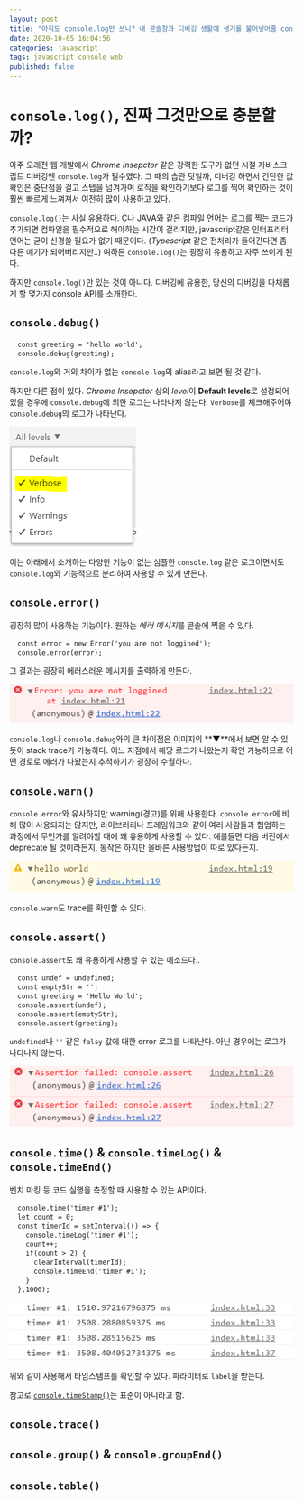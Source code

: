 ```yaml
---
layout: post
title: "아직도 console.log만 쓰니? 내 콘솔창과 디버깅 생활에 생기를 불어넣어줄 console API"
date: 2020-10-05 16:04:56
categories: javascript
tags: javascript console web
published: false
---
```

# `console.log()`, 진짜 그것만으로 충분할까?
아주 오래전 웹 개발에서 *Chrome Insepctor* 같은 강력한 도구가 없던 시절 자바스크립트 디버깅엔 `console.log`가 필수였다.
그 때의 습관 탓일까, 디버깅 하면서 간단한 값 확인은 중단점을 걸고 스텝을 넘겨가며 로직을 확인하기보다 로그를 찍어 확인하는 것이 훨씬 빠르게 느껴져서 여전히 많이 사용하고 있다.

`console.log()`는 사실 유용하다. C나 JAVA와 같은 컴파일 언어는 로그를 찍는 코드가 추가되면 컴파일을 필수적으로 해야하는 시간이 걸리지만, javascript같은 인터프리터 언어는 굳이 신경쓸 필요가 없기 때문이다. (*Typescript* 같은 전처리가 들어간다면 좀 다른 얘기가 되어버리지만..)
여하튼 `console.log()`는 굉장히 유용하고 자주 쓰이게 된다.

하지만 `console.log()`만 있는 것이 아니다.
디버깅에 유용한, 당신의 디버깅을 다채롭게 할 몇가지 console API를 소개한다.

## `console.debug()`
```
  const greeting = 'hello world';
  console.debug(greeting);
```
`console.log`와 거의 차이가 없는 `console.log`의 alias라고 보면 될 것 같다.

하지만 다른 점이 있다. *Chrome Insepctor* 상의 *level*이 **Default levels**로 설정되어있을 경우에 `console.debug`에 의한 로그는 나타나지 않는다. `Verbose`를 체크해주어야 `console.debug`의 로그가 나타난다.

![Image](/assets/posts/2020-10-05-javascript-console/1.png)

이는 아래에서 소개하는 다양한 기능이 없는 심플한 `console.log` 같은 로그이면서도 `console.log`와 기능적으로 분리하여 사용할 수 있게 만든다.

## `console.error()`
굉장히 많이 사용하는 기능이다. 원하는 *에러 메시지*를 콘솔에 찍을 수 있다.

```
  const error = new Error('you are not loggined');
  console.error(error);
```

그 결과는 굉장히 에러스러운 메시지를 출력하게 만든다.

![Image](/assets/posts/2020-10-05-javascript-console/2.png)

`console.log`나 `console.debug`와의 큰 차이점은 이미지의 **▼**에서 보면 알 수 있듯이 stack trace가 가능하다. 어느 지점에서 해당 로그가 나왔는지 확인 가능하므로 어떤 경로로 에러가 나왔는지 추적하기가 굉장히 수월하다.

## `console.warn()`
`console.error`와 유사하지만 warning(경고)를 위해 사용한다.
`console.error`에 비해 많이 사용되지는 않지만, 라이브러리나 프레임워크와 같이 여러 사람들과 협업하는 과정에서 무언가를 알려야할 때에 꽤 유용하게 사용할 수 있다. 예를들면 다음 버전에서 deprecate 될 것이라든지, 동작은 하지만 올바른 사용방법이 따로 있다든지.

![Image](/assets/posts/2020-10-05-javascript-console/3.png)

`console.warn`도 trace를 확인할 수 있다.

## `console.assert()`
`console.assert`도 꽤 유용하게 사용할 수 있는 메소드다..

```
  const undef = undefined;
  const emptyStr = '';
  const greeting = 'Hello World';
  console.assert(undef);
  console.assert(emptyStr);
  console.assert(greeting);
```
`undefined`나 `''` 같은 `falsy` 값에 대한 error 로그를 나타난다. 아닌 경우에는 로그가 나타나지 않는다.

![Image](/assets/posts/2020-10-05-javascript-console/4.png)

## `console.time()` & `console.timeLog()` & `console.timeEnd()`
벤치 마킹 등 코드 실행을 측정할 때 사용할 수 있는 API이다.
```
  console.time('timer #1');
  let count = 0;
  const timerId = setInterval(() => {
    console.timeLog('timer #1');
    count++;
    if(count > 2) {
      clearInterval(timerId);
      console.timeEnd('timer #1');
    }
  },1000);
```
![Image](/assets/posts/2020-10-05-javascript-console/5.png)

위와 같이 사용해서 타임스탬프를 확인할 수 있다.
파라미터로 `label`을 받는다.

참고로 [`console.timeStamp()`][ref-timestamp]는 표준이 아니라고 함.

## `console.trace()`
## `console.group()` & `console.groupEnd()`
## `console.table()`

[ref-timestamp]: [https://developer.mozilla.org/en-US/docs/Web/API/Console/timeStamp]